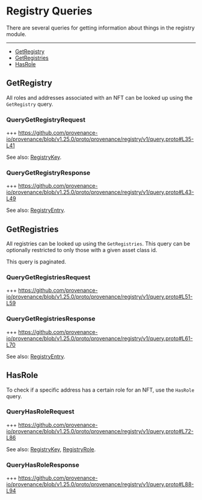 # Registry Queries

There are several queries for getting information about things in the registry module.

---
<!-- TOC 2 2 -->
  - [GetRegistry](#getregistry)
  - [GetRegistries](#getregistries)
  - [HasRole](#hasrole)


## GetRegistry

All roles and addresses associated with an NFT can be looked up using the `GetRegistry` query.

### QueryGetRegistryRequest

+++ https://github.com/provenance-io/provenance/blob/v1.25.0/proto/provenance/registry/v1/query.proto#L35-L41

See also: [RegistryKey](01_concepts.md#registrykey).

### QueryGetRegistryResponse

+++ https://github.com/provenance-io/provenance/blob/v1.25.0/proto/provenance/registry/v1/query.proto#L43-L49

See also: [RegistryEntry](01_concepts.md#registryentry).


## GetRegistries

All registries can be looked up using the `GetRegistries`.
This query can be optionally restricted to only those with a given asset class id.

This query is paginated.

### QueryGetRegistriesRequest

+++ https://github.com/provenance-io/provenance/blob/v1.25.0/proto/provenance/registry/v1/query.proto#L51-L59

### QueryGetRegistriesResponse

+++ https://github.com/provenance-io/provenance/blob/v1.25.0/proto/provenance/registry/v1/query.proto#L61-L70

See also: [RegistryEntry](01_concepts.md#registryentry).


## HasRole

To check if a specific address has a certain role for an NFT, use the `HasRole` query.

### QueryHasRoleRequest

+++ https://github.com/provenance-io/provenance/blob/v1.25.0/proto/provenance/registry/v1/query.proto#L72-L86

See also: [RegistryKey](01_concepts.md#registrykey), [RegistryRole](01_concepts.md#registryrole).

### QueryHasRoleResponse

+++ https://github.com/provenance-io/provenance/blob/v1.25.0/proto/provenance/registry/v1/query.proto#L88-L94
